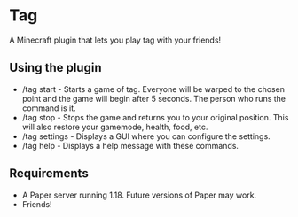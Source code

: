 # Tag
A Minecraft plugin that lets you play tag with your friends!

## Using the plugin
-   /tag start - Starts a game of tag. Everyone will be warped to the chosen point and the game will begin after 5 seconds. The person who runs the command is it.
-   /tag stop - Stops the game and returns you to your original position. This will also restore your gamemode, health, food, etc.
-   /tag settings - Displays a GUI where you can configure the settings.
-   /tag help - Displays a help message with these commands.

## Requirements
-   A Paper server running 1.18. Future versions of Paper may work.
-   Friends!
